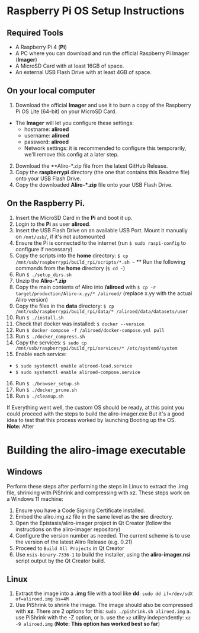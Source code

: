 # Raspberry Pi OS Setup Instructions
## Required Tools
- A Raspberry Pi 4 (**Pi**)
- A PC where you can download and run the official Raspberry Pi Imager (**Imager**)
- A MicroSD Card with at least 16GB of space.
- An external USB Flash Drive with at least 4GB of space.
## On your local computer
1. Download the official **Imager** and use it to burn a copy of the Raspberry Pi OS Lite (64-bit) on your MicroSD Card.
- The **Imager** will let you configure these settings:
  - hostname: **aliroed**
  - username: **aliroed**
  - password: **aliroed**
  - Network settings: it is recommended to configure this temporarily, we'll remove this config at a later step.
2. Download the **Aliro-*.zip file from the latest GitHub Release.
3. Copy the **raspberrypi** directory (the one that contains this Readme file) onto your USB Flash Drive.
4. Copy the downloaded **Aliro-*.zip** file onto your USB Flash Drive.

## On the Raspberry Pi.
1. Insert the MicroSD Card in the **Pi** and boot it up.
2. Login to the **Pi** as user **aliroed**.
3. Insert the USB Flash Drive on an available USB Port. Mount it manually on `/mnt/usb/`, if it's not automounted
4. Ensure the Pi is connected to the internet (run `$ sudo raspi-config` to configure if necessary)
5. Copy the scripts into the **home** directory: `$ cp /mnt/usb/raspberrypi/build_rpi/scripts/*.sh ~`
** Run the following commands from the **home** directory (`$ cd ~`)
6. Run `$ ./setup_dirs.sh`
7. Unzip the **Aliro-*.zip**
8. Copy the main contents of Aliro into **/aliroed** with `$ cp -r target/production/Aliro-x.yy/* /aliroed/` (replace x.yy with the actual Aliro version)
9. Copy the files in the **data** directory: `$ cp /mnt/usb/raspberrypi/build_rpi/data/* /aliroed/data/datasets/user`
10. Run `$ ./install.sh`
11. Check that docker was installed: `$ docker --version`
12. Run `$ docker compose -f /aliroed/docker-compose.yml pull`
13. Run `$ ./docker_compress.sh`
14. Copy the services: `$ sudo cp /mnt/usb/raspberrypi/build_rpi/services/* /etc/systemd/system`
15. Enable each service:
- `$ sudo systemctl enable aliroed-load.service`
- `$ sudo systemctl enable aliroed-compose.service`
16. Run `$ ./browser_setup.sh`
17. Run `$ ./docker_prune.sh`
18. Run `$ ./cleanup.sh`

If Everything went well, the custom OS should be ready, at this point you could proceed with the steps to build the aliro-imager.exe
But it's a good idea to test that this process worked by launching Booting up the OS.  
**Note:** After

# Building the aliro-image executable
## Windows
Perform these steps after performing the steps in Linux to extract the .img file, shrinking with PiShrink and compressing with xz.
These steps work on a Windows 11 machine:
1. Ensure you have a Code Signing Certificate installed.
2. Embed the aliro.img.xz file in the same level as the **src** directory. 
3. Open the Epistasis/aliro-imager project in Qt Creator (follow the instructions on the aliro-imager repository)
4. Configure the version number as needed. The current scheme is to use the version of the latest Aliro Release (e.g. 0.21)
5. Proceed to `Build All Projects` in Qt Creator
6. Use `nsis-binary-7336-1` to build the installer, using the **aliro-imager.nsi** script output by the Qt Creator build.
## Linux
1. Extract the image into a **.img** file with a tool like **dd**: `sudo dd if=/dev/sdX of=aliroed.img bs=4M`
2. Use PiShrink to shrink the image. The image should also be compressed with **xz**. There are 2 options for this: `sudo ./pishrink.sh aliroed.img`
    a. use PiShrink with the -Z option, or 
    b. use the `xz` utility independently: `xz -9 aliroed.img` (**Note: This option has worked best so far**)
